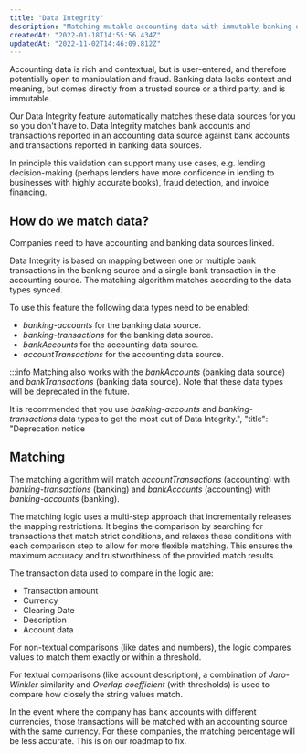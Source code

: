 ```yaml
---
title: "Data Integrity"
description: "Matching mutable accounting data with immutable banking data to increase confidence in financial data"
createdAt: "2022-01-18T14:55:56.434Z"
updatedAt: "2022-11-02T14:46:09.812Z"
---
```


Accounting data is rich and contextual, but is user-entered, and therefore potentially open to manipulation and fraud. Banking data lacks context and meaning, but comes directly from a trusted source or a third party, and is immutable.

Our Data Integrity feature automatically matches these data sources for you so you don't have to. Data Integrity matches bank accounts and transactions reported in an accounting data source against bank accounts and transactions reported in banking data sources.

In principle this validation can support many use cases, e.g. lending decision-making (perhaps lenders have more confidence in lending to businesses with highly accurate books), fraud detection, and invoice financing.

## How do we match data?

Companies need to have accounting and banking data sources linked.

Data Integrity is based on mapping between one or multiple bank transactions in the banking source and a single bank transaction in the accounting source. The matching algorithm matches according to the data types synced.

To use this feature the following data types need to be enabled:

- _banking-accounts_ for the banking data source.
- _banking-transactions_ for the banking data source.
- _bankAccounts_ for the accounting data source.
- _accountTransactions_ for the accounting data source.

:::info
Matching also works with the _bankAccounts_ (banking data source) and _bankTransactions_ (banking data source). Note that these data types will be deprecated in the future.

It is recommended that you use _banking-accounts_ and _banking-transactions_ data types to get the most out of Data Integrity.",
"title": "Deprecation notice

## Matching

The matching algorithm will match _accountTransactions_ (accounting) with _banking-transactions_ (banking) and _bankAccounts_ (accounting) with _banking-accounts_ (banking).

The matching logic uses a multi-step approach that incrementally releases the mapping restrictions. It begins the comparison by searching for transactions that match strict conditions, and relaxes these conditions with each comparison step to allow for more flexible matching. This ensures the maximum accuracy and trustworthiness of the provided match results.

The transaction data used to compare in the logic are:

- Transaction amount
- Currency
- Clearing Date
- Description
- Account data

For non-textual comparisons (like dates and numbers), the logic compares values to match them exactly or within a threshold.

For textual comparisons (like account description), a combination of _Jaro-Winkler_ similarity and _Overlap coefficient_ (with thresholds) is used to compare how closely the string values match.

In the event where the company has bank accounts with different currencies, those transactions will be matched with an accounting source with the same currency. For these companies, the matching percentage will be less accurate. This is on our roadmap to fix.
